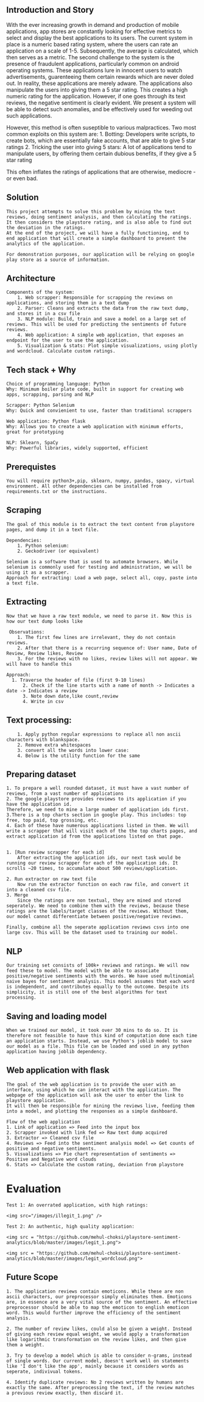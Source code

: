 ## Introduction and Story

With the ever increasing growth in demand and production of mobile applications, app stores are constantly looking for effective metrics to select and display the best applications to its users. The current system in place is a numeric based rating system, where the users can rate an application on a scale of 1-5. Subsequently, the average is calculated, which then serves as a metric. The second challenge to the system is the presence of fraudulent applications, particularly common on android operating systems. These applications lure in innocent users to watch advertisements, guarenteeing them certain rewards which are never doled out. In reality, these applications are merely adware. The applications also manipulate the users into giving them a 5 star rating. This creates a high numeric rating for the application. However, if one goes through its text reviews, the negative sentiment is clearly evident. We present a system will be able to detect such anomalies, and be effectively used for weeding out such applications.

However, this method is often suseptible to various malpractices. Two most common exploits on this system are:
	1. Botting: Developers write scripts, to create bots, which are essentially fake accounts, that are able to give 5 star ratings
	2. Tricking the user into giving 5 stars: A lot of applications tend to manipulate users, by offering them certain dubious benefits, if they give a 5 star rating

This often inflates the ratings of applications that are otherwise, mediocre - or even bad.

## Solution

	This project attempts to solve this problem by mining the text reviews, doing sentiment analysis, and then calculating the ratings. It then considers the playstore rating, and is also able to find out the deviation in the ratings.
	At the end of the project, we will have a fully functioning, end to end application that will create a simple dashboard to present the analytics of the application.

	For demonstration purposes, our application will be relying on google play store as a source of information.

## Architecture

	Components of the system:
		1. Web scrapper: Responsible for scrapping the reviews on applications, and storing them in a text dump
		2. Parser: Cleans and extracts the data from the raw text dump, and stores it in a csv file
		3. NLP module: Build, train and save a model on a large set of reviews. This will be used for predicting the sentiments of future reviews.
		4. Web application: A simple web application, that exposes an endpoint for the user to use the application. 
		5. Visualization & stats: Plot simple visualizations, using plotly and wordcloud. Calculate custom ratings.
		
## Tech stack + Why 

	Choice of programming language: Python
	Why: Minimum boiler plate code, built in support for creating web apps, scrapping, parsing and NLP

	Scrapper: Python Selenium
	Why: Quick and convienient to use, faster than traditional scrappers

	Web application: Python flask
	Why: Allows you to create a web application with minimum efforts, great for prototyping

	NLP: Sklearn, SpaCy
	Why: Powerful libraries, widely supported, efficient 

## Prerequistes
	You will require python3+,pip, sklearn, numpy, pandas, spacy, virtual environment. All other dependencies can be installed from requirements.txt or the instructions.

## Scraping

	The goal of this module is to extract the text content from playstore pages, and dump it in a text file.

	Dependencies:
		1. Python selenium:
		2. Geckodriver (or equivalent)

	Selenium is a software that is used to automate browsers. While selenium is commonly used for testing and administration, we will be using it as a scrapper.
	Approach for extracting: Load a web page, select all, copy, paste into a text file.
  
## Extracting

	Now that we have a raw text module, we need to parse it. Now this is how our text dump looks like
	
	 Observations:
		1. The first few lines are irrelevant, they do not contain reviews.
		2. After that there is a recurring sequence of: User name, Date of Review, Review likes, Review
		3. For the reviews with no likes, review likes will not appear. We will have to handle this

	Approach:
      1. Traverse the header of file (first 9-10 lines)
		  2. Check if the line starts with a name of month -> Indicates a date -> Indicates a review
		  3. Note down date,like count,review
		  4. Write in csv

## Text processing: 
		1. Apply python regular expressions to replace all non ascii characters with blankspace.
		2. Remove extra whitespaces
		3. convert all the words into lower case:
		4. Below is the utility function for the same
	
	
## Preparing dataset
	1. To prepare a well rounded dataset, it must have a vast number of reviews, from a vast number of applications
	2. The google playstore provides reviews to its application if you have the application id.
	Therefore, we need to mine a large number of application ids first.
	3.There is a top charts section in google play. This includes: top free, top paid, top grossing, etc.
	4. Each of these have numerous applications listed in them. We will write a scrapper that will visit each of the the top charts pages, and extract application id from the applications listed on that page.
  
  
	1. [Run review scrapper for each id]
		After extracting the application ids, our next task would be running our review scrapper for each of the application ids. It scrolls ~20 times, to accumalate about 500 reviews/application.

	2. Run extractor on raw text file
		Now run the extractor function on each raw file, and convert it into a cleaned csv file.
	3. Merge
		Since the ratings are non textual, they are mined and stored seperately. We need to combine them with the reviews, because these ratings are the labels/target classes of the reviews. Without them, our model cannot differentiate between positive/negative reviews.
		
	Finally, combine all the seperate application reviews csvs into one large csv. This will be the dataset used to training our model.
## NLP
	Our training set consists of 100k+ reviews and ratings. We will now feed these to model. The model with be able to associate positive/negative sentiments with the words. We have used multinomial naive bayes for sentiment analysis. This model assumes that each word is independent, and contributes equally to the outcome. Despite its simplicity, it is still one of the best algorithms for text processing.

## Saving and loading model 

	When we trained our model, it took over 30 mins to do so. It is therefore not feasible to have this kind of computation done each time an application starts. Instead, we use Python's joblib model to save our model as a file. This file can be loaded and used in any python application having joblib dependency.

	
## Web application with flask

	The goal of the web application is to provide the user with an interface, using which he can interact with the application. The webpage of the application will ask the user to enter the link to playstore application. 
	It will then be responsible for mining the reviews live, feeding them into a model, and plotting the responses as a simple dashboard.

	Flow of the web application
	1. Link of application => Feed into the input box
	2. Scrapper invoked with link fed => Raw text dump acquired
	3. Extractor => Cleaned csv file
	4. Reviews => Feed into the sentiment analysis model => Get counts of positive and negative sentiments.
	5. Visualizations => Pie chart representation of sentiments => Positive and Negative word clouds
	6. Stats => Calculate the custom rating, deviation from playstore

# Evaluation
	Test 1: An overrated application, with high ratings:

	<img src="/images/illegit_1.png" />

	Test 2: An authentic, high quality application:

	<img src = "https://github.com/mehul-choksi/playstore-sentiment-analytics/blob/master/images/legit_1.png">
	
	<img src = "https://github.com/mehul-choksi/playstore-sentiment-analytics/blob/master/images/legit_wordcloud.png">
## Future Scope
	1. The application reviews contain emoticons. While these are non ascii characters, our preprocessor simply eliminates them. Emoticons are, in essence are a very vital source of the sentiment. An effective preprocessor should be able to map the emoticon to english emoticon word. This would further improve the efficiency of the sentiment analysis.

	2. The number of review likes, could also be given a weight. Instead of giving each review equal weight, we would apply a transformation like logarithmic transformation on the review likes, and then give them a weight.

	3. Try to develop a model which is able to consider n-grams, instead of single words. Our current model, doesn't work well on statements like 'I don't like the app', mainly because it considers words as seperate, indivivual tokens.

	4. Identify duplicate reviews: No 2 reviews written by humans are exactly the same. After preprocessing the text, if the review matches a previous review exactly, then discard it.
